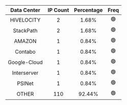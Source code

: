 | Data Center | IP Count | Percentage | Freq |
|:------------:|:--------:|:-----------:|:-----:|
| HIVELOCITY | 2 | 1.68% | 🟢 |
| StackPath | 2 | 1.68% | 🟢 |
| AMAZON | 1 | 0.84% | 🟢 |
| Contabo | 1 | 0.84% | 🟢 |
| Google-Cloud | 1 | 0.84% | 🟢 |
| Interserver | 1 | 0.84% | 🟢 |
| PSINet | 1 | 0.84% | 🟢 |
| OTHER | 110 | 92.44% | 🟢 |